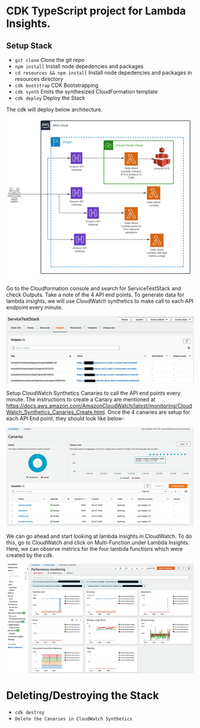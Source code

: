 # CDK TypeScript project for Lambda Insights.


## Setup Stack

 * `git clone`   Clone the git repo
 * `npm install` Install node depedencies and packages
 * `cd resources && npm install` Install node depedencies and packages in resources directory
 * `cdk bootstrap`   CDK Bootstrapping
 * `cdk synth`       Emits the synthesized CloudFormation template
 * `cdk deploy`      Deploy the Stack



The cdk will deploy below architecture.

![Architecture](/images/architecture.png)

Go to the Cloudformation console and search for ServiceTestStack and check Outputs. Take a note of the 4 API end points.  To generate data for lambda insights, we will use CloudWatch synthetics to make call to each API endpoint every minute.

![CloudFormation](/images/CloudFormation-outputs.png)

Setup CloudWatch Synthetics Canaries to call the API end points every minute. The instructions to create a Canary are mentioned at https://docs.aws.amazon.com/AmazonCloudWatch/latest/monitoring/CloudWatch_Synthetics_Canaries_Create.html.
Once the 4 canaries are setup for each API End point, they should look like below-

![CloudWatch Synthetics](/images/CloudWatch-Synthetics.png)

We can go ahead and start looking at lambda insights in CloudWatch. To do this, go to CloudWatch and click on Multi-Function under Lambda Insights. Here, we can observe metrics for the four lambda functions which were created by the cdk.

![CloudWatch-Lambda](/images/CloudWatch-Lambda.png)


# Deleting/Destroying the Stack

 * `cdk destroy`
 * `Delete the Canaries in CloudWatch Synthetics`
